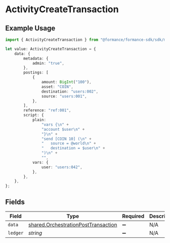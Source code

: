 # ActivityCreateTransaction

## Example Usage

```typescript
import { ActivityCreateTransaction } from "@formance/formance-sdk/sdk/models/shared";

let value: ActivityCreateTransaction = {
    data: {
        metadata: {
            admin: "true",
        },
        postings: [
            {
                amount: BigInt("100"),
                asset: "COIN",
                destination: "users:002",
                source: "users:001",
            },
        ],
        reference: "ref:001",
        script: {
            plain:
                "vars {\n" +
                "account $user\n" +
                "}\n" +
                "send [COIN 10] (\n" +
                "	source = @world\n" +
                "	destination = $user\n" +
                ")\n" +
                "",
            vars: {
                user: "users:042",
            },
        },
    },
};
```

## Fields

| Field                                                                                             | Type                                                                                              | Required                                                                                          | Description                                                                                       |
| ------------------------------------------------------------------------------------------------- | ------------------------------------------------------------------------------------------------- | ------------------------------------------------------------------------------------------------- | ------------------------------------------------------------------------------------------------- |
| `data`                                                                                            | [shared.OrchestrationPostTransaction](../../../sdk/models/shared/orchestrationposttransaction.md) | :heavy_minus_sign:                                                                                | N/A                                                                                               |
| `ledger`                                                                                          | *string*                                                                                          | :heavy_minus_sign:                                                                                | N/A                                                                                               |